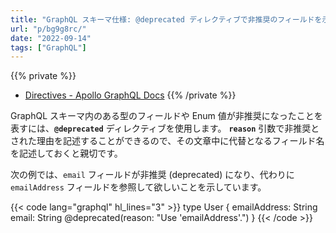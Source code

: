 ```yaml
---
title: "GraphQL スキーマ仕様: @deprecated ディレクティブで非推奨のフィールドを示す"
url: "p/bg9g8rc/"
date: "2022-09-14"
tags: ["GraphQL"]
---
```


{{% private %}}
- [Directives - Apollo GraphQL Docs](https://www.apollographql.com/docs/apollo-server/schema/directives/)
{{% /private %}}

GraphQL スキーマ内のある型のフィールドや Enum 値が非推奨になったことを表すには、__`@deprecated`__ ディレクティブを使用します。
__`reason`__ 引数で非推奨とされた理由を記述することができるので、その文章中に代替となるフィールド名を記述しておくと親切です。

次の例では、`email` フィールドが非推奨 (deprecated) になり、代わりに `emailAddress` フィールドを参照して欲しいことを示しています。

{{< code lang="graphql" hl_lines="3" >}}
type User {
    emailAddress: String
    email: String @deprecated(reason: "Use 'emailAddress'.")
}
{{< /code >}}

